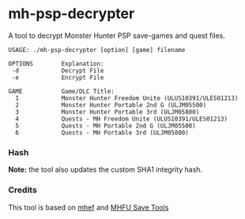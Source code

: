 # mh-psp-decrypter

A tool to decrypt Monster Hunter PSP save-games and quest files.

```
USAGE: ./mh-psp-decrypter [option] [game] filename

OPTIONS        Explanation:
 -d            Decrypt File
 -e            Encrypt File

GAME           Game/DLC Title:
  1            Monster Hunter Freedom Unite (ULUS10391/ULES01213)
  2            Monster Hunter Portable 2nd G (ULJM05500)
  3            Monster Hunter Portable 3rd (ULJM05800)
  4            Quests - MH Freedom Unite (ULUS10391/ULES01213)
  5            Quests - MH Portable 2nd G (ULJM05500)
  6            Quests - MH Portable 3rd (ULJM05800)
```

### Hash

**Note:** the tool also updates the custom SHA1 integrity hash.

### Credits

This tool is based on [mhef](https://github.com/svanheulen/mhef) and [MHFU Save Tools](https://forums.ppsspp.org/showthread.php?tid=5476)
